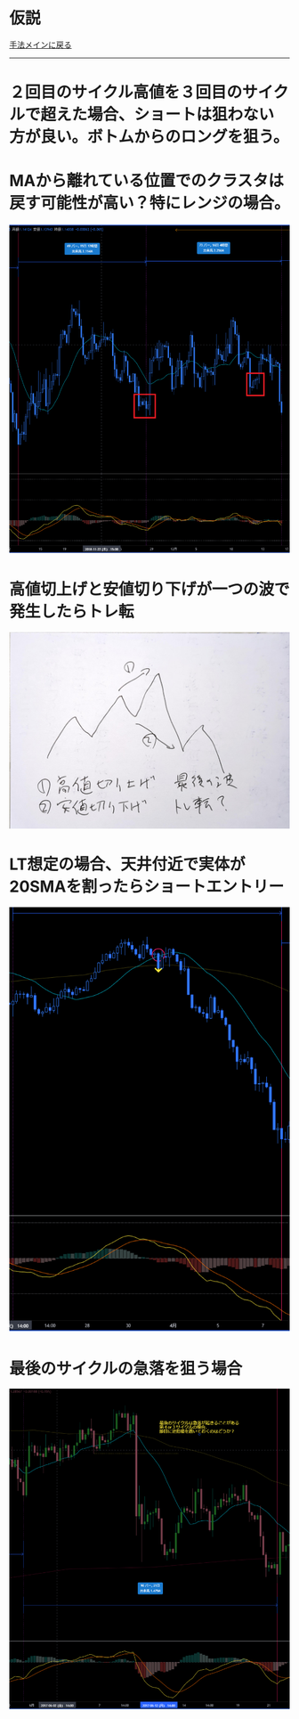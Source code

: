 # 仮説
[手法メインに戻る](../index.md)

---
# ２回目のサイクル高値を３回目のサイクルで超えた場合、ショートは狙わない方が良い。ボトムからのロングを狙う。

# MAから離れている位置でのクラスタは戻す可能性が高い？特にレンジの場合。
![](img/2022-12-22-20-45-49.png)

# 高値切上げと安値切り下げが一つの波で発生したらトレ転
![](img/2022-12-22-20-46-58.png)

# LT想定の場合、天井付近で実体が20SMAを割ったらショートエントリー
![](img/2022-12-22-20-50-46.png)

# 最後のサイクルの急落を狙う場合
![](img/2022-12-22-21-16-36.png)

